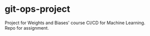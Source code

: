 # git-ops-project
Project for Weights and Biases' course CI/CD for Machine Learning.
<br>
Repo for assignment.
